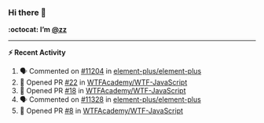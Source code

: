 ### Hi there 👋

**:octocat: I’m [@zz](https://github.com/holazz)**

---

**:zap: Recent Activity**

<!--START_SECTION:activity-->
1. 🗣 Commented on [#11204](https://github.com/element-plus/element-plus/issues/11204) in [element-plus/element-plus](https://github.com/element-plus/element-plus)
2. 💪 Opened PR [#22](https://github.com/WTFAcademy/WTF-JavaScript/pull/22) in [WTFAcademy/WTF-JavaScript](https://github.com/WTFAcademy/WTF-JavaScript)
3. 💪 Opened PR [#18](https://github.com/WTFAcademy/WTF-JavaScript/pull/18) in [WTFAcademy/WTF-JavaScript](https://github.com/WTFAcademy/WTF-JavaScript)
4. 🗣 Commented on [#11328](https://github.com/element-plus/element-plus/issues/11328) in [element-plus/element-plus](https://github.com/element-plus/element-plus)
5. 💪 Opened PR [#8](https://github.com/WTFAcademy/WTF-JavaScript/pull/8) in [WTFAcademy/WTF-JavaScript](https://github.com/WTFAcademy/WTF-JavaScript)
<!--END_SECTION:activity-->
